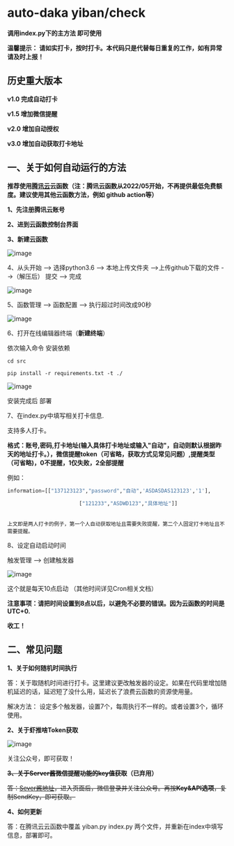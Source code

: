 # auto-daka yiban/check
**调用index.py下的主方法 即可使用** 

**温馨提示： 请如实打卡，按时打卡。本代码只是代替每日重复的工作，如有异常请及时上报！**

## 历史重大版本

   **v1.0 完成自动打卡**
   
   **v1.5 增加微信提醒**
     
   **v2.0 增加自动授权**
   
   **v3.0 增加自动获取打卡地址**


## 一、关于如何自动运行的方法

**推荐使用[腾讯云](https://cloud.tencent.com/)云函数（注：腾讯云函数从2022/05开始，不再提供最低免费额度。建议使用其他云函数方法，例如 github action等）**

**1、先注册腾讯云账号**

**2、进到云函数控制台界面**

**3、新建云函数**

![image](https://user-images.githubusercontent.com/88192911/158826265-75603d6c-ffca-4107-9bbf-950105498250.png)

4、从头开始 --> 选择python3.6 --> 本地上传文件夹 -->上传github下载的文件 -->（解压后） 提交 --> 完成

![image](https://user-images.githubusercontent.com/88192911/158829870-f069c5db-306c-4acd-b1b7-638af6742cf7.png)

5、函数管理 --> 函数配置 --> 执行超过时间改成90秒

![image](https://user-images.githubusercontent.com/88192911/158827111-31e8e55b-65c3-48f1-8df8-78d61ee2bc2d.png)

6、打开在线编辑器终端（**新建终端**）

依次输入命令 安装依赖

```
cd src

pip install -r requirements.txt -t ./

```

![image](https://user-images.githubusercontent.com/88192911/158831942-88c8a487-3479-4639-9d5a-8feeb6fe5f42.png)

安装完成后 部署 

7、在index.py中填写相关打卡信息.

  支持多人打卡。
  
  **格式：账号,密码,打卡地址(输入具体打卡地址或输入"自动"，自动则默认根据昨天的地址打卡。），微信提醒token（可省略，获取方式见常见问题）,提醒类型（可省略)，0不提醒，1仅失败，2全部提醒**
  
  例如：
  ```python
  information=[["137123123","password","自动",'ASDASDAS123123','1'],
                         
                         ["121233","ASDWD123","具体地址"]]
                         
   ```
    
    上文即是两人打卡的例子，第一个人自动获取地址且需要失败提醒，第二个人固定打卡地址且不需要提醒。

8、设定自动启动时间

触发管理 --> 创建触发器

![image](https://user-images.githubusercontent.com/88192911/158832213-d3ad7a74-7bec-4efa-876b-c99f798e115b.png)

这个就是每天10点启动 （其他时间详见Cron相关文档） 

**注意事项：请把时间设置到8点以后，以避免不必要的错误。因为云函数的时间是UTC+0.**

**收工！**

## 二、常见问题

**1、关于如何随机时间执行**

答：关于取随机时间进行打卡。这里建议更改触发器的设定。如果在代码里增加随机延迟的话，延迟短了没什么用，延迟长了浪费云函数的资源使用量。

解决方法： 设定多个触发器，设置7个，每周执行不一样的。或者设置3个，循环使用。

**2、关于虾推啥Token获取**

![image](https://user-images.githubusercontent.com/88192911/163210690-1e54b806-b0c3-4da5-b74d-f83f016148db.png)

关注公众号，即可获取！


**~~3、关于Server酱微信提醒功能的key值获取~~（已弃用）**

~~答：[Sever酱地址](https://sct.ftqq.com/upgrade?fr=sc)，进入页面后，微信登录并关注公众号。再按**Key&API选项**，复制SendKey，即可获取。~~

**4、如何更新**

  答：在腾讯云云函数中覆盖 yiban.py index.py 两个文件，并重新在index中填写信息，部署即可。
